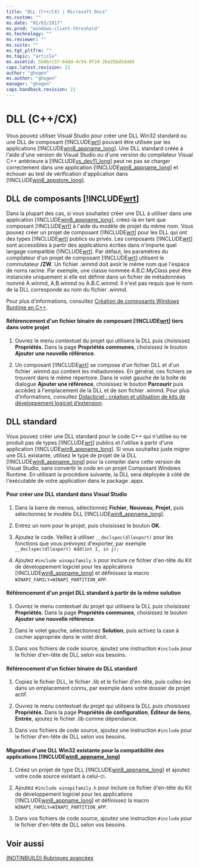 ```yaml
---
title: "DLL (C++/CX) | Microsoft Docs"
ms.custom: ""
ms.date: "02/03/2017"
ms.prod: "windows-client-threshold"
ms.technology: ""
ms.reviewer: ""
ms.suite: ""
ms.tgt_pltfrm: ""
ms.topic: "article"
ms.assetid: 5b8bcc57-64dd-4c54-9f24-26a25bd5dddd
caps.latest.revision: 21
author: "ghogen"
ms.author: "ghogen"
manager: "ghogen"
caps.handback.revision: 21
---
```

# DLL (C++/CX)
Vous pouvez utiliser Visual Studio pour créer une DLL Win32 standard ou une DLL de composant [!INCLUDE[wrt](../cppcx/includes/wrt-md.md)] pouvant être utilisée par les applications [!INCLUDE[win8_appname_long](../cppcx/includes/win8-appname-long-md.md)]. Une DLL standard créée à l'aide d'une version de Visual Studio ou d'une version du compilateur Visual C\+\+ antérieure à [!INCLUDE[vs_dev11_long](../cppcx/includes/vs-dev11-long-md.md)] peut ne pas se charger correctement dans une application [!INCLUDE[win8_appname_long](../cppcx/includes/win8-appname-long-md.md)] et échouer au test de vérification d'application dans [!INCLUDE[win8_appstore_long](../cppcx/includes/win8-appstore-long-md.md)].  
  
## DLL de composants [!INCLUDE[wrt](../cppcx/includes/wrt-md.md)]  
 Dans la plupart des cas, si vous souhaitez créer une DLL à utiliser dans une application [!INCLUDE[win8_appname_long](../cppcx/includes/win8-appname-long-md.md)], créez\-la en tant que composant [!INCLUDE[wrt](../cppcx/includes/wrt-md.md)] à l'aide du modèle de projet du même nom. Vous pouvez créer un projet de composant [!INCLUDE[wrt](../cppcx/includes/wrt-md.md)] pour les DLL qui ont des types [!INCLUDE[wrt](../cppcx/includes/wrt-md.md)] publics ou privés. Les composants [!INCLUDE[wrt](../cppcx/includes/wrt-md.md)] sont accessibles à partir des applications écrites dans n'importe quel langage compatible [!INCLUDE[wrt](../cppcx/includes/wrt-md.md)]. Par défaut, les paramètres du compilateur d'un projet de composant [!INCLUDE[wrt](../cppcx/includes/wrt-md.md)] utilisent le commutateur **\/ZW**. Un fichier .winmd doit avoir le même nom que l'espace de noms racine. Par exemple, une classe nommée A.B.C.MyClass peut être instanciée uniquement si elle est définie dans un fichier de métadonnées nommé A.winmd, A.B.winmd ou A.B.C.winmd. Il n'est pas requis que le nom de la DLL corresponde au nom du fichier .winmd.  
  
 Pour plus d'informations, consultez [Création de composants Windows Runtime en C\+\+](../Topic/Creating%20Windows%20Runtime%20Components%20in%20C++.md).  
  
#### Référencement d'un fichier binaire de composant [!INCLUDE[wrt](../cppcx/includes/wrt-md.md)] tiers dans votre projet  
  
1.  Ouvrez le menu contextuel du projet qui utilisera la DLL puis choisissez **Propriétés**. Dans la page **Propriétés communes**, choisissez le bouton **Ajouter une nouvelle référence**.  
  
2.  Un composant [!INCLUDE[wrt](../cppcx/includes/wrt-md.md)] se compose d'un fichier DLL et d'un fichier .winmd qui contient les métadonnées. En général, ces fichiers se trouvent dans le même répertoire. Dans le volet gauche de la boîte de dialogue **Ajouter une référence**, choisissez le bouton **Parcourir** puis accédez à l'emplacement de la DLL et de son fichier .winmd. Pour plus d’informations, consultez [Didacticiel : création et utilisation de kits de développement logiciel d’extension](http://msdn.microsoft.com/fr-fr/001e2fca-3d56-43ab-a5e0-0561d085679f).  
  
## DLL standard  
 Vous pouvez créer une DLL standard pour le code C\+\+ qui n'utilise ou ne produit pas de types [!INCLUDE[wrt](../cppcx/includes/wrt-md.md)] publics et l'utilise à partir d'une application [!INCLUDE[win8_appname_long](../cppcx/includes/win8-appname-long-md.md)]. Si vous souhaitez juste migrer une DLL existante, utilisez le type de projet de la DLL [!INCLUDE[win8_appname_long](../cppcx/includes/win8-appname-long-md.md)] pour la compiler dans cette version de Visual Studio, sans convertir le code en un projet Composant Windows Runtime. En utilisant la procédure suivante, la DLL sera déployée à côté de l'exécutable de votre application dans le package .appx.  
  
#### Pour créer une DLL standard dans Visual Studio  
  
1.  Dans la barre de menus, sélectionnez **Fichier**, **Nouveau**, **Projet**, puis sélectionnez le modèle DLL [!INCLUDE[win8_appname_long](../cppcx/includes/win8-appname-long-md.md)].  
  
2.  Entrez un nom pour le projet, puis choisissez le bouton **OK**.  
  
3.  Ajoutez le code. Veillez à utiliser `__declspec(dllexport)` pour les fonctions que vous prévoyez d'exporter, par exemple `__declspec(dllexport) Add(int I, in j);`  
  
4.  Ajoutez `#include winapifamily.h` pour inclure ce fichier d'en\-tête du Kit de développement logiciel pour les applications [!INCLUDE[win8_appname_long](../cppcx/includes/win8-appname-long-md.md)] et définissez la macro `WINAPI_FAMILY=WINAPI_PARTITION_APP`.  
  
#### Référencement d'un projet DLL standard à partir de la même solution  
  
1.  Ouvrez le menu contextuel du projet qui utilisera la DLL puis choisissez **Propriétés**. Dans la page **Propriétés communes**, choisissez le bouton **Ajouter une nouvelle référence**.  
  
2.  Dans le volet gauche, sélectionnez **Solution**, puis activez la case à cocher appropriée dans le volet droit.  
  
3.  Dans vos fichiers de code source, ajoutez une instruction `#include` pour le fichier d'en\-tête de DLL selon vos besoins.  
  
#### Référencement d'un fichier binaire de DLL standard  
  
1.  Copiez le fichier DLL, le fichier .lib et le fichier d'en\-tête, puis collez\-les dans un emplacement connu, par exemple dans votre dossier de projet actif.  
  
2.  Ouvrez le menu contextuel du projet qui utilisera la DLL puis choisissez **Propriétés**. Dans la page **Propriétés de configuration**, **Éditeur de liens**, **Entrée**, ajoutez le fichier .lib comme dépendance.  
  
3.  Dans vos fichiers de code source, ajoutez une instruction `#include` pour le fichier d'en\-tête de DLL selon vos besoins.  
  
#### Migration d'une DLL Win32 existante pour la compatibilité des applications [!INCLUDE[win8_appname_long](../cppcx/includes/win8-appname-long-md.md)]  
  
1.  Créez un projet de type DLL [!INCLUDE[win8_appname_long](../cppcx/includes/win8-appname-long-md.md)] et ajoutez votre code source existant à celui\-ci.  
  
2.  Ajoutez `#include winapifamily.h` pour inclure ce fichier d'en\-tête du Kit de développement logiciel pour les applications [!INCLUDE[win8_appname_long](../cppcx/includes/win8-appname-long-md.md)] et définissez la macro `WINAPI_FAMILY=WINAPI_PARTITION_APP`.  
  
3.  Dans vos fichiers de code source, ajoutez une instruction `#include` pour le fichier d'en\-tête de DLL selon vos besoins.  
  
## Voir aussi  
 [\(NOTINBUILD\) Rubriques avancées](http://msdn.microsoft.com/fr-fr/1ccff0cf-a6cc-47ef-a05f-eba6307b3ced)